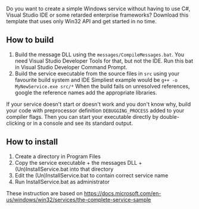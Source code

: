 Do you want to create a simple Windows service without having to use C#, Visual Studio IDE or some retarded enterprise frameworks?
Download this template that uses only Win32 API and get started in no time.

## How to build

1. Build the message DLL using the `messages/CompileMessages.bat`.
   You need Visual Studio Developer Tools for that, but not the IDE. Run this bat in Visual Studio Developer Command Prompt.
2. Build the service executable from the source files in `src` using your favourite build system and IDE
   Simpliest example would be `g++ -o MyNewService.exe src/*`
   When the build fails on unresolved references, google the reference names add the appropriate libraries.
   
If your service doesn't start or doesn't work and you don't know why, build your code with preprocessor definition `DEBUGGING_PROCESS`
added to your compiler flags. Then you can start your executable directly by double-clicking or in a console and see its standard output.

## How to install

1. Create a directory in Program Files
2. Copy the service executable + the messages DLL + (Un)InstallService.bat into that directory
3. Edit the (Un)InstallService.bat to contain correct service name
4. Run InstallService.bat as administrator


These instruction are based on https://docs.microsoft.com/en-us/windows/win32/services/the-complete-service-sample
